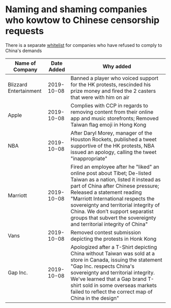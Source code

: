 # Naming and shaming companies who kowtow to Chinese censorship requests

There is a separate [whitelist](whitelist.md) for companies who have refused to comply to China's demands

| Name of Company | Date Added | Why added |
| --------------- | ---------- | --------- |
| Blizzard Entertainment | 2019-10-08 | Banned a player who voiced support for the HK protests, rescinded his prize money and fired the 2 casters that were with him on air |
| Apple | 2019-10-08 | Complies with CCP in regards to removing content from their online app and music storefronts; Removed Taiwan flag emoji in Hong Kong |
| NBA | 2019-10-08 | After Daryl Morey, manager of the Houston Rockets, published a tweet supportive of the HK protests, NBA issued an apology, calling the tweet "inappropriate" |
| Marriott | 2019-10-08 | Fired an employee after he "liked" an online post about Tibet; De-listed Taiwan as a nation, listed it instead as part of China after Chinese pressure; Released a statement reading "Marriott International respects the sovereignty and territorial integrity of China. We don’t support separatist groups that subvert the sovereignty and territorial integrity of China" | 
| Vans | 2019-10-08 | Removed contest submission depicting the protests in Honk Kong |
| Gap Inc. | 2019-10-08 | Apologized after a T-Shirt depicting China without Taiwan was sold at a store in Canada, issuing the statement "Gap Inc. respects China's sovereignty and territorial integrity. We've learned that a Gap brand T-shirt sold in some overseas markets failed to reflect the correct map of China in the design" | 

